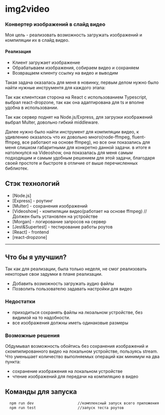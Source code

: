 # img2video

### Конвертер изображений в слайд видео

Моя цель - реализовать возможность загружать изображений и компиляции их в слайд видео.

#### Реализация

- Клиент загружает изображение
- Обрабатываем изображения, собираем видео и сохраняем
- Возвращаем клиенту ссылку на видео и выводим

Такая задача оказалась для меня в новинку, первым делом нужно было найти нужные инструментя для каждого этапа:

Так как клиентская сторона на React с использованием Typescript, выбрал react-dropzone, так как она адаптирована для ts и вполне удобна в использовании.

Так как сервер поднят на Node.js/Express, для загрузки изображений выбрал Multer, довольно гибкий middleware.

Далее нужно было найти инструмент для компиляции видео, к удивлению оказалось что их довольно много(node-ffmpeg, fluent-ffmpeg, все работают на основе ffmpeg), но все они показались для меня слишком габаритными для конкретно данной задачи. в итоге я натолкнулся на Videoshow, она показалась для меня самым подходящим и самым удобным решением для этой задачи, благодаря своей простоте и быстроте в отличие от выше перечисленных библиотек.

## Стэк технологий
- [Node.js]
- [Express] - роутинг
- [Multer] - сохранения изображений
- [Videoshow] - компиляции видео(работает на основе ffmpeg) //Должен быть установлен на устройстве
- [Morgan] - логирование запросов на сервер
- [Jest&Supertest] - тестирование работы роутов
- [React] - frontend
- [react-dropzone]

***
## Что бы я улучшил?
Так как для реализации, была только неделя, не смог реализовать некоторые свои задумки в плане реализации.

- Добавить возможность загружать аудио файлы
- Позволить пользователю задавать настройки для видео

### Недостатки
- приходиться сохранять файлы на лкоальном устройстве, без видимой на то надобности.
- все изображения должны иметь одинаковые размеры

### Возможные решения
Обдумывал возможность обойтись без сохранения изображений и скомпилированного видео на локальном устройстве, пользуясь stream.
Что уменьшает количество выполняемых операций как минимум на два пункта:
- сохранение изображения на локальном устройстве
- чтение изображений для передачи на компиляцию в видео



## Команды для запуска 
```sh
  npm run dev                    //комплексный запуск всего приложения
  npm run test                   //запуск теста роутов
```

